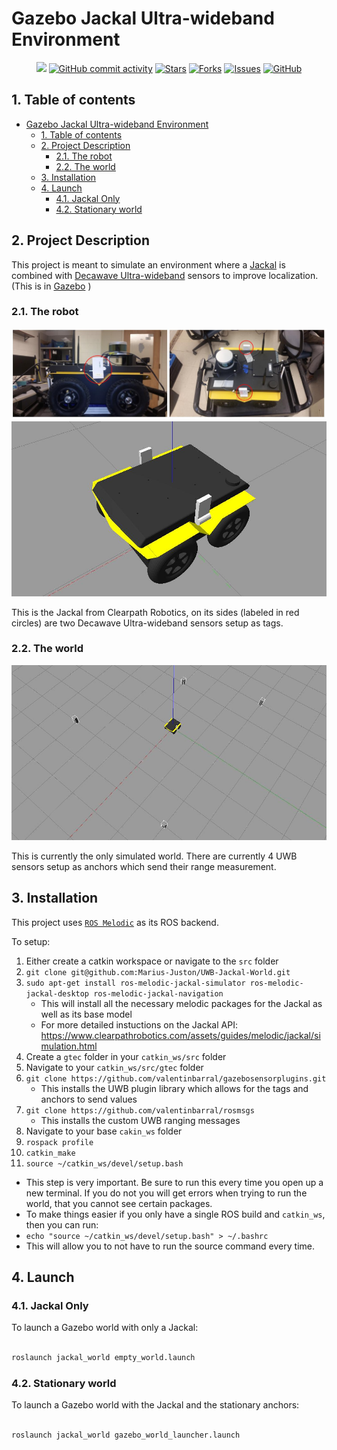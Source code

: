 # Gazebo Jackal Ultra-wideband Environment

<p align="center">
    <a href="https://github.com/Marius-Juston/UWB-Jackal-World/graphs/contributors" alt="Contributors">
        <img src="https://img.shields.io/github/contributors/Marius-Juston/UWB-Jackal-World" /></a>
    <a href="https://github.com/Marius-Juston/UWB-Jackal-World/pulse" alt="Activity">
        <img alt="GitHub commit activity" src="https://img.shields.io/github/commit-activity/m/Marius-Juston/UWB-Jackal-World"></a>
    <a href="https://github.com/Marius-Juston/UWB-Jackal-World/stargazers">
        <img alt="Stars" src="https://img.shields.io/github/stars/Marius-Juston/UWB-Jackal-World"></a>
    <a href="https://github.com/Marius-Juston/UWB-Jackal-World/network/members">
        <img alt="Forks" src="https://img.shields.io/github/forks/Marius-Juston/UWB-Jackal-World"></a>
    <a href="https://github.com/Marius-Juston/UWB-Jackal-World/issues">
        <img alt="Issues" src="https://img.shields.io/github/issues/Marius-Juston/UWB-Jackal-World"></a>
    <a href="./LICENSE" alt="Activity">
        <img alt="GitHub" src="https://img.shields.io/github/license/Marius-Juston/UWB-Jackal-World"></a>
</p>

## 1. Table of contents
- [Gazebo Jackal Ultra-wideband Environment](#gazebo-jackal-ultra-wideband-environment)
  - [1. Table of contents](#1-table-of-contents)
  - [2. Project Description](#2-project-description)
    - [2.1. The robot](#21-the-robot)
    - [2.2. The world](#22-the-world)
  - [3. Installation](#3-installation)
  - [4. Launch](#4-launch)
    - [4.1. Jackal Only](#41-jackal-only)
    - [4.2. Stationary world](#42-stationary-world)


## 2. Project Description

This project is meant to simulate an environment where a [Jackal](https://clearpathrobotics.com/jackal-small-unmanned-ground-vehicle/) is combined with [Decawave Ultra-wideband](https://www.decawave.com/product/mdek1001-deployment-kit/) sensors to improve localization. (This is in [Gazebo](http://gazebosim.org/) )

### 2.1. The robot

![Image of Jackal robot setup](/images/real-robot.jpg)
![Simulated Jackal robot](/images/simulated-robot.jpg)

This is the Jackal from Clearpath Robotics, on its sides (labeled in red circles) are two Decawave Ultra-wideband sensors setup as tags.

### 2.2. The world

![Simulated world](images/default_gzclient_camera(1)-2021-03-02T23_27_44.583334.jpg)

This is currently the only simulated world. There are currently 4 UWB sensors setup as anchors which send their range measurement.

## 3. Installation

This project uses [`ROS Melodic`](http://wiki.ros.org/melodic) as its ROS backend.

To setup:

1. Either create a catkin workspace or navigate to the `src` folder
2. ```git clone git@github.com:Marius-Juston/UWB-Jackal-World.git```
3. `sudo apt-get install ros-melodic-jackal-simulator ros-melodic-jackal-desktop ros-melodic-jackal-navigation`
   - This will install all the necessary melodic packages for the Jackal as well as its base model
   - For more detailed instuctions on the Jackal API: https://www.clearpathrobotics.com/assets/guides/melodic/jackal/simulation.html
4. Create a `gtec` folder in your `catkin_ws/src` folder
5. Navigate to your `catkin_ws/src/gtec` folder
6. `git clone https://github.com/valentinbarral/gazebosensorplugins.git`
   - This installs the UWB plugin library which allows for the tags and anchors to send values
7. `git clone https://github.com/valentinbarral/rosmsgs`
   - This installs the custom UWB ranging messages
8. Navigate to your base `cakin_ws` folder
9.  `rospack profile`
10. `catkin_make`
11. `source ~/catkin_ws/devel/setup.bash`
   -  This step is very important. Be sure to run this every time you open up a new terminal. If you do not you will get errors when trying to run the world, that you cannot see certain packages.
   -  To make things easier if you only have a single ROS build and  `catkin_ws`, then you can run: 
   - `echo "source ~/catkin_ws/devel/setup.bash" > ~/.bashrc`
   -  This will allow you to not have to run the source command every time.


## 4. Launch

### 4.1. Jackal Only

To launch a Gazebo world with only a Jackal:

```bash

roslaunch jackal_world empty_world.launch
```

### 4.2. Stationary world

To launch a Gazebo world with the Jackal and the stationary anchors:


```bash

roslaunch jackal_world gazebo_world_launcher.launch
```
